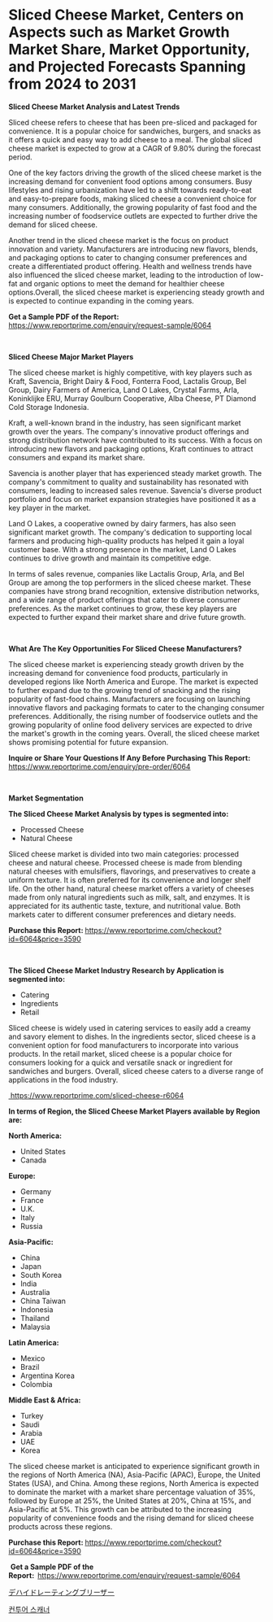 <p><h1>Sliced Cheese Market, Centers on Aspects such as Market Growth Market Share, Market Opportunity, and Projected Forecasts Spanning from 2024 to 2031</h1></p><p><strong>Sliced Cheese Market Analysis and Latest Trends</strong></p>
<p><p>Sliced cheese refers to cheese that has been pre-sliced and packaged for convenience. It is a popular choice for sandwiches, burgers, and snacks as it offers a quick and easy way to add cheese to a meal. The global sliced cheese market is expected to grow at a CAGR of 9.80% during the forecast period.</p><p>One of the key factors driving the growth of the sliced cheese market is the increasing demand for convenient food options among consumers. Busy lifestyles and rising urbanization have led to a shift towards ready-to-eat and easy-to-prepare foods, making sliced cheese a convenient choice for many consumers. Additionally, the growing popularity of fast food and the increasing number of foodservice outlets are expected to further drive the demand for sliced cheese.</p><p>Another trend in the sliced cheese market is the focus on product innovation and variety. Manufacturers are introducing new flavors, blends, and packaging options to cater to changing consumer preferences and create a differentiated product offering. Health and wellness trends have also influenced the sliced cheese market, leading to the introduction of low-fat and organic options to meet the demand for healthier cheese options.Overall, the sliced cheese market is experiencing steady growth and is expected to continue expanding in the coming years.</p></p>
<p><strong>Get a Sample PDF of the Report:&nbsp;</strong> <a href="https://www.reportprime.com/enquiry/request-sample/6064">https://www.reportprime.com/enquiry/request-sample/6064</a></p>
<p>&nbsp;</p>
<p><strong>Sliced Cheese Major Market Players</strong></p>
<p><p>The sliced cheese market is highly competitive, with key players such as Kraft, Savencia, Bright Dairy & Food, Fonterra Food, Lactalis Group, Bel Group, Dairy Farmers of America, Land O Lakes, Crystal Farms, Arla, Koninklijke ERU, Murray Goulburn Cooperative, Alba Cheese, PT Diamond Cold Storage Indonesia. </p><p>Kraft, a well-known brand in the industry, has seen significant market growth over the years. The company's innovative product offerings and strong distribution network have contributed to its success. With a focus on introducing new flavors and packaging options, Kraft continues to attract consumers and expand its market share.</p><p>Savencia is another player that has experienced steady market growth. The company's commitment to quality and sustainability has resonated with consumers, leading to increased sales revenue. Savencia's diverse product portfolio and focus on market expansion strategies have positioned it as a key player in the market.</p><p>Land O Lakes, a cooperative owned by dairy farmers, has also seen significant market growth. The company's dedication to supporting local farmers and producing high-quality products has helped it gain a loyal customer base. With a strong presence in the market, Land O Lakes continues to drive growth and maintain its competitive edge.</p><p>In terms of sales revenue, companies like Lactalis Group, Arla, and Bel Group are among the top performers in the sliced cheese market. These companies have strong brand recognition, extensive distribution networks, and a wide range of product offerings that cater to diverse consumer preferences. As the market continues to grow, these key players are expected to further expand their market share and drive future growth.</p></p>
<p>&nbsp;</p>
<p><strong>What Are The Key Opportunities For Sliced Cheese Manufacturers?</strong></p>
<p><p>The sliced cheese market is experiencing steady growth driven by the increasing demand for convenience food products, particularly in developed regions like North America and Europe. The market is expected to further expand due to the growing trend of snacking and the rising popularity of fast-food chains. Manufacturers are focusing on launching innovative flavors and packaging formats to cater to the changing consumer preferences. Additionally, the rising number of foodservice outlets and the growing popularity of online food delivery services are expected to drive the market's growth in the coming years. Overall, the sliced cheese market shows promising potential for future expansion.</p></p>
<p><strong>Inquire or Share Your Questions If Any Before Purchasing This Report:</strong> <a href="https://www.reportprime.com/enquiry/pre-order/6064">https://www.reportprime.com/enquiry/pre-order/6064</a></p>
<p>&nbsp;</p>
<p><strong>Market Segmentation</strong></p>
<p><strong>The Sliced Cheese Market Analysis by types is segmented into:</strong></p>
<p><ul><li>Processed Cheese</li><li>Natural Cheese</li></ul></p>
<p><p>Sliced cheese market is divided into two main categories: processed cheese and natural cheese. Processed cheese is made from blending natural cheeses with emulsifiers, flavorings, and preservatives to create a uniform texture. It is often preferred for its convenience and longer shelf life. On the other hand, natural cheese market offers a variety of cheeses made from only natural ingredients such as milk, salt, and enzymes. It is appreciated for its authentic taste, texture, and nutritional value. Both markets cater to different consumer preferences and dietary needs.</p></p>
<p><strong>Purchase this Report:&nbsp;</strong><a href="https://www.reportprime.com/checkout?id=6064&price=3590">https://www.reportprime.com/checkout?id=6064&price=3590</a></p>
<p>&nbsp;</p>
<p><strong>The Sliced Cheese Market Industry Research by Application is segmented into:</strong></p>
<p><ul><li>Catering</li><li>Ingredients</li><li>Retail</li></ul></p>
<p><p>Sliced cheese is widely used in catering services to easily add a creamy and savory element to dishes. In the ingredients sector, sliced cheese is a convenient option for food manufacturers to incorporate into various products. In the retail market, sliced cheese is a popular choice for consumers looking for a quick and versatile snack or ingredient for sandwiches and burgers. Overall, sliced cheese caters to a diverse range of applications in the food industry.</p></p>
<p><a href="https://www.reportprime.com/sliced-cheese-r6064">&nbsp;https://www.reportprime.com/sliced-cheese-r6064</a></p>
<p><strong>In terms of Region, the Sliced Cheese Market Players available by Region are:</strong></p>
<p>
    <p> <strong> North America: </strong>
        <ul>
            <li>United States</li>
            <li>Canada</li>
        </ul>
        </p> 
    <p> <strong> Europe: </strong>
        <ul>
            <li>Germany</li>
            <li>France</li>
            <li>U.K.</li>
            <li>Italy</li>
            <li>Russia</li>
        </ul>
        </p> 
    <p> <strong> Asia-Pacific: </strong>
        <ul>
            <li>China</li>
            <li>Japan</li>
            <li>South Korea</li>
            <li>India</li>
            <li>Australia</li>
            <li>China Taiwan</li>
            <li>Indonesia</li>
            <li>Thailand</li>
            <li>Malaysia</li>
        </ul>
        </p> 
    <p> <strong> Latin America: </strong>
        <ul>
            <li>Mexico</li>
            <li>Brazil</li>
            <li>Argentina Korea</li>
            <li>Colombia</li>
        </ul>
        </p> 
    <p> <strong> Middle East & Africa: </strong>
        <ul>
            <li>Turkey</li>
            <li>Saudi</li>
            <li>Arabia</li>
            <li>UAE</li>
            <li>Korea</li>
        </ul>
    </p>
    </p>
<p><p>The sliced cheese market is anticipated to experience significant growth in the regions of North America (NA), Asia-Pacific (APAC), Europe, the United States (USA), and China. Among these regions, North America is expected to dominate the market with a market share percentage valuation of 35%, followed by Europe at 25%, the United States at 20%, China at 15%, and Asia-Pacific at 5%. This growth can be attributed to the increasing popularity of convenience foods and the rising demand for sliced cheese products across these regions.</p></p>
<p><strong>Purchase this Report: </strong><a href="https://www.reportprime.com/checkout?id=6064&price=3590">https://www.reportprime.com/checkout?id=6064&price=3590</a></p>
<p>&nbsp;<strong>Get a Sample PDF of the Report:&nbsp;&nbsp;</strong><a href="https://www.reportprime.com/enquiry/request-sample/6064">https://www.reportprime.com/enquiry/request-sample/6064</a></p>
<p><strong></strong></p>
<p><p><a href="https://medium.com/@pedrogers56456/%E8%84%B1%E6%B0%B4%E5%91%BC%E5%90%B8%E6%A9%9F%E5%B8%82%E5%A0%B4-2031%E5%B9%B4%E3%81%BE%E3%81%A7%E3%81%AE%E6%88%90%E5%8A%9F%E3%81%99%E3%82%8B%E3%83%93%E3%82%B8%E3%83%8D%E3%82%B9%E6%88%A6%E7%95%A5%E3%81%AE%E9%8D%B5-13e97f35ddf3">デハイドレーティングブリーザー</a></p><p><a href="https://medium.com/@boydsmitham726/contour-scanner-%EC%8B%9C%EC%9E%A5-%EB%B6%84%EC%84%9D-%EA%B7%B8%EC%9D%98-cagr-%EC%8B%9C%EC%9E%A5-%EC%84%B8%EB%B6%84%ED%99%94-%EB%B0%8F-%EA%B8%80%EB%A1%9C%EB%B2%8C-%EC%82%B0%EC%97%85-%EA%B0%9C%EC%9A%94-5ccdccc6f6ad">컨투어 스캐너</a></p></p>